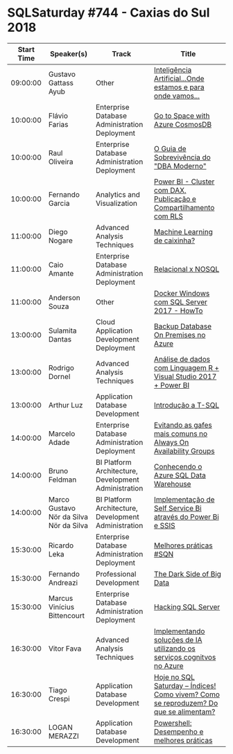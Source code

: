 # SQLSaturday #744 - Caxias do Sul 2018
Start Time|Speaker(s)|Track|Title
---|---|---|---
09:00:00|Gustavo Gattass Ayub|Other|[Inteligência Artificial...Onde estamos e para onde vamos...](80292.md)
10:00:00|Flávio Farias|Enterprise Database Administration  Deployment|[Go to Space with Azure CosmosDB](72502.md)
10:00:00|Raul Oliveira|Enterprise Database Administration  Deployment|[O Guia de Sobrevivência do "DBA Moderno"](82063.md)
10:00:00|Fernando Garcia|Analytics and Visualization|[Power BI - Cluster com DAX, Publicação e Compartilhamento com RLS](82325.md)
11:00:00|Diego Nogare|Advanced Analysis Techniques|[Machine Learning de caixinha?](72938.md)
11:00:00|Caio Amante|Enterprise Database Administration  Deployment|[Relacional x NOSQL](77633.md)
11:00:00|Anderson Souza|Other|[Docker Windows com SQL Server 2017 - HowTo](80756.md)
13:00:00|Sulamita Dantas|Cloud Application Development  Deployment|[Backup Database On Premises no Azure](81946.md)
13:00:00|Rodrigo Dornel|Advanced Analysis Techniques|[Análise de dados com Linguagem R + Visual Studio 2017 + Power BI](82045.md)
13:00:00|Arthur Luz|Application  Database Development|[Introdução a T-SQL](83355.md)
14:00:00|Marcelo Adade|Enterprise Database Administration  Deployment|[Evitando as gafes mais comuns no Always On Availability Groups](72543.md)
14:00:00|Bruno Feldman|BI Platform Architecture, Development  Administration|[Conhecendo o Azure SQL Data Warehouse](81995.md)
14:00:00|Marco Gustavo Nör da Silva Nör da Silva|BI Platform Architecture, Development  Administration|[Implementação de Self Service Bi através do Power Bi e SSIS](83948.md)
15:30:00|Ricardo Leka|Enterprise Database Administration  Deployment|[Melhores práticas #SQN](72847.md)
15:30:00|Fernando Andreazi|Professional Development|[The Dark Side of Big Data](80774.md)
15:30:00|Marcus Vinícius Bittencourt|Enterprise Database Administration  Deployment|[Hacking SQL Server](82368.md)
16:30:00|Vitor Fava|Advanced Analysis Techniques|[Implementando soluções de IA utilizando os serviços cognitvos no Azure](72602.md)
16:30:00|Tiago Crespi|Application  Database Development|[Hoje no SQL Saturday – Índices! Como vivem? Como se reproduzem? Do que se alimentam?](81993.md)
16:30:00|LOGAN MERAZZI|Application  Database Development|[Powershell: Desempenho e melhores práticas](83940.md)
